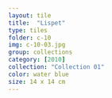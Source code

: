 ```yaml
---
layout: tile
title:  "Lispet"
type: tiles
folder: c-10
img: c-10-03.jpg
group: collections
category: [2010]
collection: "Collection 01"
color: water blue
size: 14 x 14 cm
---
```



